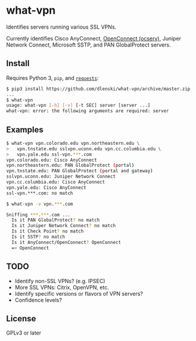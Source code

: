 # what-vpn

Identifies servers running various SSL VPNs.

Currently identifies Cisco AnyConnect,
[OpenConnect (ocserv)](https://en.wikipedia.org/wiki/OpenConnect),
Juniper Network Connect, Microsoft SSTP, and PAN GlobalProtect
servers.

## Install

Requires Python 3, `pip`, and [`requests`](https://python-requests.org):

```sh
$ pip3 install https://github.com/dlenski/what-vpn/archive/master.zip
...
$ what-vpn
usage: what-vpn [-h] [-v] [-t SEC] server [server ...]
what-vpn: error: the following arguments are required: server
```

## Examples

```sh
$ what-vpn vpn.colorado.edu vpn.northeastern.edu \
>   vpn.tnstate.edu sslvpn.uconn.edu vpn.cc.columbia.edu \
>   vpn.yale.edu ssl-vpn.***.com
vpn.colorado.edu: Cisco AnyConnect
vpn.northeastern.edu: PAN GlobalProtect (portal)
vpn.tnstate.edu: PAN GlobalProtect (portal and gateway)
sslvpn.uconn.edu: Juniper Network Connect
vpn.cc.columbia.edu: Cisco AnyConnect
vpn.yale.edu: Cisco AnyConnect
ssl-vpn.***.com: no match

$ what-vpn -v vpn.***.com

Sniffing ***.***.com ...
  Is it PAN GlobalProtect? no match
  Is it Juniper Network Connect? no match
  Is it Check Point? no match
  Is it SSTP? no match
  Is it AnyConnect/OpenConnect? OpenConnect
  => OpenConnect
```

## TODO

* Identify non-SSL VPNs? (e.g. IPSEC)
* More SSL VPNs: Citrix, OpenVPN, etc.
* Identify specific versions or flavors of VPN servers?
* Confidence levels?

## License

GPLv3 or later
